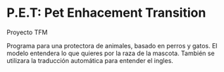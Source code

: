 # P.E.T: Pet Enhacement Transition
Proyecto TFM

Programa para una protectora de animales, basado en perros y gatos.
El modelo entendera lo que quieres por la raza de la mascota.
También se utilizara la traducción automática para entender el ingles.
